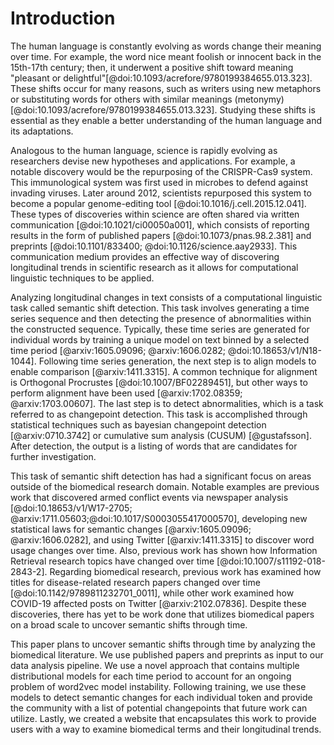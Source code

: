 # Introduction

The human language is constantly evolving as words change their meaning over time. 
For example, the word nice meant foolish or innocent back in the 15th-17th century; then, it underwent a positive shift toward meaning "pleasant or delightful"[@doi:10.1093/acrefore/9780199384655.013.323]. 
These shifts occur for many reasons, such as writers using new metaphors or substituting words for others with similar meanings (metonymy) [@doi:10.1093/acrefore/9780199384655.013.323]. 
Studying these shifts is essential as they enable a better understanding of the human language and its adaptations.

Analogous to the human language, science is rapidly evolving as researchers devise new hypotheses and applications.
For example, a notable discovery would be the repurposing of the CRISPR-Cas9 system.
This immunological system was first used in microbes to defend against invading viruses.
Later around 2012, scientists repurposed this system to become a popular genome-editing tool [@doi:10.1016/j.cell.2015.12.041].
These types of discoveries within science are often shared via written communication [@doi:10.1021/ci00050a001], which consists of reporting results in the form of published papers [@doi:10.1073/pnas.98.2.381] and preprints [@doi:10.1101/833400; @doi:10.1126/science.aay2933].
This communication medium provides an effective way of discovering longitudinal trends in scientific research as it allows for computational linguistic techniques to be applied.

Analyzing longitudinal changes in text consists of a computational linguistic task called semantic shift detection.
This task involves generating a time series sequence and then detecting the presence of abnormalities within the constructed sequence.
Typically, these time series are generated for individual words by training a unique model on text binned by a selected time period [@arxiv:1605.09096; @arxiv:1606.0282; @doi:10.18653/v1/N18-1044].
Following time series generation, the next step is to align models to enable comparison [@arxiv:1411.3315].
A common technique for alignment is Orthogonal Procrustes [@doi:10.1007/BF02289451], but other ways to perform alignment have been used [@arxiv:1702.08359; @arxiv:1703.00607].
The last step is to detect abnormalities, which is a task referred to as changepoint detection.
This task is accomplished through statistical techniques such as bayesian changepoint detection [@arxiv:0710.3742] or cumulative sum analysis (CUSUM) [@gustafsson].
After detection, the output is a listing of words that are candidates for further investigation.

This task of semantic shift detection has had a significant focus on areas outside of the biomedical research domain. 
Notable examples are previous work that discovered armed conflict events via newspaper analysis [@doi:10.18653/v1/W17-2705; @arxiv:1711.05603;@doi:10.1017/S0003055417000570], developing new statistical laws for semantic changes [@arxiv:1605.09096; @arxiv:1606.0282], and using Twitter [@arxiv:1411.3315] to discover word usage changes over time.
Also, previous work has shown how Information Retrieval research topics have changed over time [@doi:10.1007/s11192-018-2843-2].
Regarding biomedical research, previous work has examined how titles for disease-related research papers changed over time [@doi:10.1142/9789811232701_0011], while other work examined how COVID-19 affected posts on Twitter [@arxiv:2102.07836].
Despite these discoveries, there has yet to be work done that utilizes biomedical papers on a broad scale to uncover semantic shifts through time.

This paper plans to uncover semantic shifts through time by analyzing the biomedical literature.
We use published papers and preprints as input to our data analysis pipeline.
We use a novel approach that contains multiple distributional models for each time period to account for an ongoing problem of word2vec model instability.
Following training, we use these models to detect semantic changes for each individual token and provide the community with a list of potential changepoints that future work can utilize.
Lastly, we created a website that encapsulates this work to provide users with a way to examine biomedical terms and their longitudinal trends.


